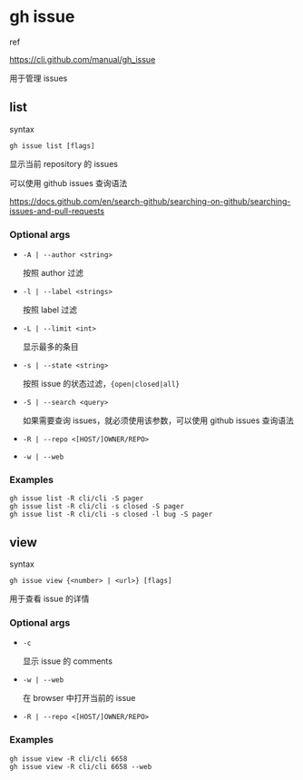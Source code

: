 # gh issue

ref

https://cli.github.com/manual/gh_issue

用于管理 issues

## list

syntax

```
gh issue list [flags]
```

显示当前 repository  的 issues

可以使用 github issues 查询语法

https://docs.github.com/en/search-github/searching-on-github/searching-issues-and-pull-requests

### Optional args

- `-A | --author <string>`

  按照 author 过滤

- `-l | --label <strings>`

  按照 label 过滤

- `-L | --limit <int>`

  显示最多的条目

- `-s | --state <string>`

  按照 issue 的状态过滤，`{open|closed|all}`

- `-S | --search <query>`

  如果需要查询 issues，就必须使用该参数，可以使用 github issues 查询语法

- `-R | --repo <[HOST/]OWNER/REPO>`

- `-w | --web`

### Examples

```
gh issue list -R cli/cli -S pager 
gh issue list -R cli/cli -s closed -S pager
gh issue list -R cli/cli -s closed -l bug -S pager
```

## view

syntax

```
gh issue view {<number> | <url>} [flags]
```

用于查看 issue 的详情

### Optional args

- `-c`

  显示 issue 的 comments

- `-w | --web`

  在 browser 中打开当前的 issue

- `-R | --repo <[HOST/]OWNER/REPO>`

### Examples

```
gh issue view -R cli/cli 6658
gh issue view -R cli/cli 6658 --web
```


